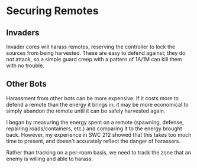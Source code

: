 # Securing Remotes

## Invaders

Invader cores will harass remotes, reserving the controller to lock the sources from being harvested. These are easy to defend against; they do not attack, so a simple guard creep with a pattern of 1A/1M can kill them with no trouble.

## Other Bots

Harassment from other bots can be more expensive. If it costs more to defend a remote than the energy it brings in, it may be more economical to simply abandon the remote until it can be safely harvested again.

I began by measuring the energy spent on a remote (spawning, defense, repairing roads/containers, etc.) and comparing it to the energy brought back. However, my experience in SWC 212 showed that this takes too much time to present, and doesn't accurately reflect the danger of harassers.

Rather than tracking on a per-room basis, we need to track the zone that an enemy is willing and able to harass. 